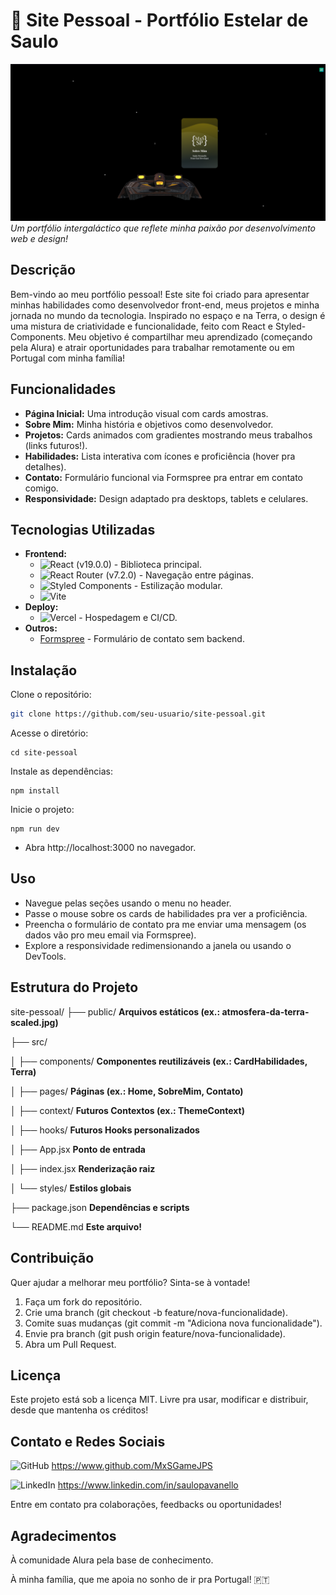 # 🚀 Site Pessoal - Portfólio Estelar de Saulo

![Imagem de Fundo Espacial](https://github.com/MxSGameJPS/site-pessoal/blob/main/public/Imagens/site-pessoal.png?raw=true)  
*Um portfólio intergaláctico que reflete minha paixão por desenvolvimento web e design!*

## Descrição
Bem-vindo ao meu portfólio pessoal! Este site foi criado para apresentar minhas habilidades como desenvolvedor front-end, meus projetos e minha jornada no mundo da tecnologia. Inspirado no espaço e na Terra, o design é uma mistura de criatividade e funcionalidade, feito com React e Styled-Components. Meu objetivo é compartilhar meu aprendizado (começando pela Alura) e atrair oportunidades para trabalhar remotamente ou em Portugal com minha família!

## Funcionalidades
- **Página Inicial:** Uma introdução visual com cards amostras.
- **Sobre Mim:** Minha história e objetivos como desenvolvedor.
- **Projetos:** Cards animados com gradientes mostrando meus trabalhos (links futuros!).
- **Habilidades:** Lista interativa com ícones e proficiência (hover pra detalhes).
- **Contato:** Formulário funcional via Formspree pra entrar em contato comigo.
- **Responsividade:** Design adaptado pra desktops, tablets e celulares.

## Tecnologias Utilizadas
- **Frontend:**
  - ![React](https://img.shields.io/badge/react-%2320232a.svg?style=for-the-badge&logo=react&logoColor=%2361DAFB) (v19.0.0) - Biblioteca principal.
  - ![React Router](https://img.shields.io/badge/React_Router-CA4245?style=for-the-badge&logo=react-router&logoColor=white) (v7.2.0) - Navegação entre páginas.
  - ![Styled Components](https://img.shields.io/badge/styled--components-DB7093?style=for-the-badge&logo=styled-components&logoColor=white) - Estilização modular.
  - ![Vite](https://img.shields.io/badge/vite-%23646CFF.svg?style=for-the-badge&logo=vite&logoColor=white)
- **Deploy:**
  - ![Vercel](https://img.shields.io/badge/vercel-%23000000.svg?style=for-the-badge&logo=vercel&logoColor=white) - Hospedagem e CI/CD.
- **Outros:**
  - [Formspree](https://formspree.io/) - Formulário de contato sem backend.

## Instalação
Clone o repositório:
```bash
git clone https://github.com/seu-usuario/site-pessoal.git
```
Acesse o diretório:
```
cd site-pessoal
```
Instale as dependências:
```
npm install
```
Inicie o projeto:
```
npm run dev
```
- Abra http://localhost:3000 no navegador.

## Uso

- Navegue pelas seções usando o menu no header.
- Passe o mouse sobre os cards de habilidades pra ver a proficiência.
- Preencha o formulário de contato pra me enviar uma mensagem (os dados vão pro meu email via Formspree).
- Explore a responsividade redimensionando a janela ou usando o DevTools.

## Estrutura do Projeto

site-pessoal/
├── public/              **Arquivos estáticos (ex.: atmosfera-da-terra-scaled.jpg)**

├── src/

│   ├── components/      **Componentes reutilizáveis (ex.: CardHabilidades, Terra)**

│   ├── pages/            **Páginas (ex.: Home, SobreMim, Contato)**

│   ├── context/         **Futuros Contextos (ex.: ThemeContext)**

│   ├── hooks/           **Futuros Hooks personalizados**

│   ├── App.jsx           **Ponto de entrada**

│   ├── index.jsx        **Renderização raiz**

│   └── styles/          **Estilos globais**

├── package.json         **Dependências e scripts**

└── README.md            **Este arquivo!**

## Contribuição

Quer ajudar a melhorar meu portfólio? Sinta-se à vontade!

1. Faça um fork do repositório.
2. Crie uma branch (git checkout -b feature/nova-funcionalidade).
3. Comite suas mudanças (git commit -m "Adiciona nova funcionalidade").
4. Envie pra branch (git push origin feature/nova-funcionalidade).
5. Abra um Pull Request.

## Licença

Este projeto está sob a licença MIT. Livre pra usar, modificar e distribuir, desde que mantenha os créditos!

## Contato e Redes Sociais

![GitHub](https://img.shields.io/badge/github-%23121011.svg?style=for-the-badge&logo=github&logoColor=white) https://www.github.com/MxSGameJPS

![LinkedIn](https://img.shields.io/badge/linkedin-%230077B5.svg?style=for-the-badge&logo=linkedin&logoColor=white) https://www.linkedin.com/in/saulopavanello

Entre em contato pra colaborações, feedbacks ou oportunidades!

## Agradecimentos

À comunidade Alura pela base de conhecimento.

À minha família, que me apoia no sonho de ir pra Portugal! 🇵🇹

